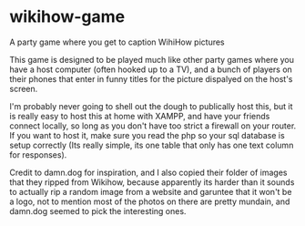 # wikihow-game
A party game where you get to caption WihiHow pictures

This game is designed to be played much like other party games where you have a host computer (often hooked up to a TV), and a bunch of players on their phones that enter in funny titles for the picture dispalyed on the host's screen.

I'm probably never going to shell out the dough to publically host this, but it is really easy to host this at home with XAMPP, and have your friends connect locally, so long as you don't have too strict a firewall on your router.
If you want to host it, make sure you read the php so your sql database is setup correctly (Its really simple, its one table that only has one text column for responses).

Credit to damn.dog for inspiration, and I also copied their folder of images that they ripped from Wikihow, because apparently its harder than it sounds to actually rip a random image from a website and garuntee that it won't be a logo, not to mention most of the photos on there are pretty mundain, and damn.dog seemed to pick the interesting ones.
